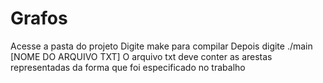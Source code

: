 # Grafos
 Acesse a pasta do projeto
 Digite make para compilar
 Depois digite ./main [NOME DO ARQUIVO TXT]
 O arquivo txt deve conter as arestas representadas da forma que foi especificado no trabalho
